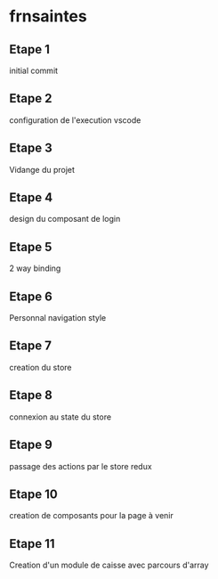 # frnsaintes

## Etape 1

initial commit

## Etape 2

configuration de l'execution vscode

## Etape 3

Vidange du projet

## Etape 4

design du composant de login

## Etape 5

2 way binding

## Etape 6

Personnal navigation style

## Etape 7

creation du store

## Etape 8

connexion au state du store

## Etape 9

passage des actions par le store redux

## Etape 10 

creation de composants pour la page à venir

## Etape 11

Creation d'un module de caisse avec parcours d'array

